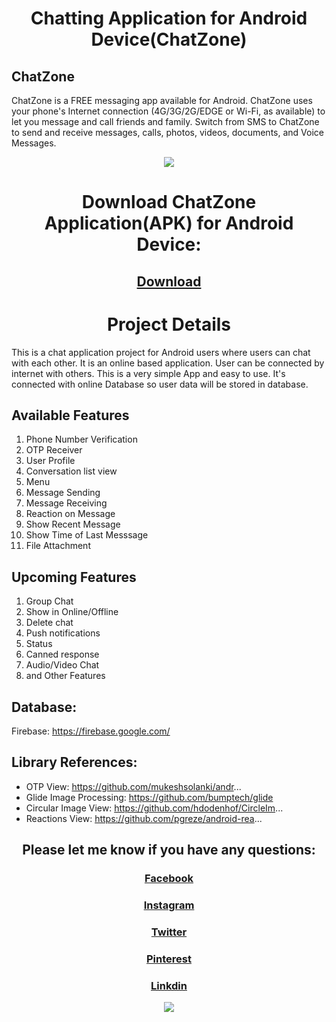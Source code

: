 <h1 align="center"> Chatting Application for Android Device(ChatZone) </h1>


## ChatZone
ChatZone is a FREE messaging app available for Android. ChatZone uses your phone's Internet connection (4G/3G/2G/EDGE or Wi-Fi, as available) to let you message and call friends and family. Switch from SMS to ChatZone to send and receive messages, calls, photos, videos, documents, and Voice Messages.


<p align="center">
  <img src="https://user-images.githubusercontent.com/78319150/112051588-51d43780-8b7c-11eb-852a-4801afc10c38.png">
</p>


<h1 align="center"> Download ChatZone Application(APK) for Android Device: </h1>

## [<p align="center">Download</p>](https://drive.google.com/drive/folders/17NgW1G1VYN4FvWf3DYI5BHYLW2j8ltn8?usp=sharing) 


<h1 align="center"> Project Details </h1>
This is a chat application project for Android users where users can chat with each other. It is an online based application. User can be connected by internet with others. This is a very simple App and easy to use. It's connected with online Database so user data will be stored in database.

## Available Features
 
   1. Phone Number Verification
   2. OTP Receiver 
   3. User Profile
   4. Conversation list view
   5. Menu
   6. Message Sending
   7. Message Receiving
   8. Reaction on Message
   9. Show Recent Message
   10. Show Time of Last Messsage
   11. File Attachment
  
   

## Upcoming Features

   1. Group Chat 
   2. Show in Online/Offline
   3. Delete chat 
   4. Push notifications
   5. Status 
   6. Canned response  
   7. Audio/Video Chat
   8. and Other Features

## Database:
  Firebase: https://firebase.google.com/
  

## Library References:
  * OTP View: https://github.com/mukeshsolanki/andr...  
  * Glide Image Processing: https://github.com/bumptech/glide  
  * Circular Image View: https://github.com/hdodenhof/CircleIm...  
  * Reactions View: https://github.com/pgreze/android-rea...


<h2 align="center"> Please let me know if you have any questions: </h2>

###   [<p align="center">Facebook</p>](https://www.facebook.com/imbodrulalam/)
###   [<p align="center">Instagram</p>](https://www.instagram.com/imbodrulalam/)
###   [<p align="center">Twitter</p>](https://twitter.com/imbodrulalam)
###   [<p align="center">Pinterest</p>](https://www.pinterest.com/mdbodrualam/_saved/)
###   [<p align="center">Linkdin</p>](https://www.linkedin.com/in/imbodrulalam/)


<p align="center">
  <img src="https://user-images.githubusercontent.com/78319150/112040673-b210ac80-8b6f-11eb-8299-c579f3ecde7a.jpg">
</p>



 
